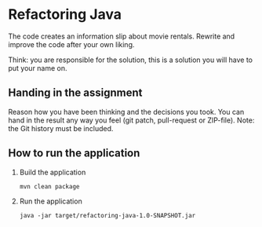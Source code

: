 # Refactoring Java

The code creates an information slip about movie rentals.
Rewrite and improve the code after your own liking.

Think: you are responsible for the solution, this is a solution you will have to put your name on.

## Handing in the assignment

Reason how you have been thinking and the decisions you took.
You can hand in the result any way you feel (git patch, pull-request or ZIP-file).
Note: the Git history must be included.

## How to run the application

1. Build the application

    ```
    mvn clean package
    ```
2. Run the application

    ```
    java -jar target/refactoring-java-1.0-SNAPSHOT.jar
    ```
